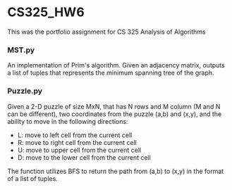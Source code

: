 # CS325_HW6
This was the portfolio assignment for CS 325 Analysis of Algorithms

### MST.py
An implementation of Prim's algorithm. Given an adjacency matrix, outputs a list of tuples that represents the minimum spanning tree of the graph.

### Puzzle.py
Given a 2-D puzzle of size MxN, that has N rows and M column (M and N can be different), two coordinates from the puzzle (a,b) and (x,y), and the ability to move in the following directions:
- L: move to left cell from the current cell 
- R: move to right cell from the current cell 
- U: move to upper cell from the current cell 
- D: move to the lower cell from the current cell

The function utilizes BFS to return the path from (a,b) to (x,y) in the format of a list of tuples.
